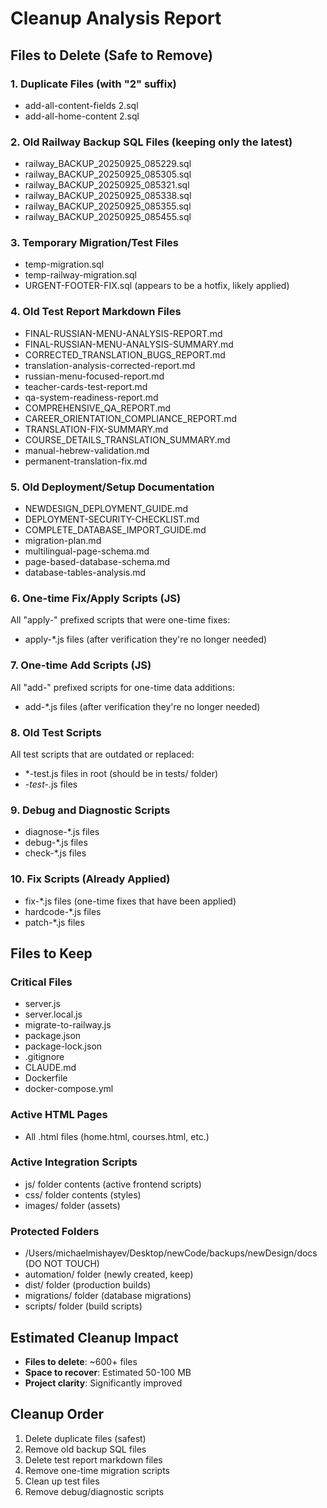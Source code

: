# Cleanup Analysis Report

## Files to Delete (Safe to Remove)

### 1. Duplicate Files (with "2" suffix)
- add-all-content-fields 2.sql
- add-all-home-content 2.sql

### 2. Old Railway Backup SQL Files (keeping only the latest)
- railway_BACKUP_20250925_085229.sql
- railway_BACKUP_20250925_085305.sql
- railway_BACKUP_20250925_085321.sql
- railway_BACKUP_20250925_085338.sql
- railway_BACKUP_20250925_085355.sql
- railway_BACKUP_20250925_085455.sql

### 3. Temporary Migration/Test Files
- temp-migration.sql
- temp-railway-migration.sql
- URGENT-FOOTER-FIX.sql (appears to be a hotfix, likely applied)

### 4. Old Test Report Markdown Files
- FINAL-RUSSIAN-MENU-ANALYSIS-REPORT.md
- FINAL-RUSSIAN-MENU-ANALYSIS-SUMMARY.md
- CORRECTED_TRANSLATION_BUGS_REPORT.md
- translation-analysis-corrected-report.md
- russian-menu-focused-report.md
- teacher-cards-test-report.md
- qa-system-readiness-report.md
- COMPREHENSIVE_QA_REPORT.md
- CAREER_ORIENTATION_COMPLIANCE_REPORT.md
- TRANSLATION-FIX-SUMMARY.md
- COURSE_DETAILS_TRANSLATION_SUMMARY.md
- manual-hebrew-validation.md
- permanent-translation-fix.md

### 5. Old Deployment/Setup Documentation
- NEWDESIGN_DEPLOYMENT_GUIDE.md
- DEPLOYMENT-SECURITY-CHECKLIST.md
- COMPLETE_DATABASE_IMPORT_GUIDE.md
- migration-plan.md
- multilingual-page-schema.md
- page-based-database-schema.md
- database-tables-analysis.md

### 6. One-time Fix/Apply Scripts (JS)
All "apply-" prefixed scripts that were one-time fixes:
- apply-*.js files (after verification they're no longer needed)

### 7. One-time Add Scripts (JS)
All "add-" prefixed scripts for one-time data additions:
- add-*.js files (after verification they're no longer needed)

### 8. Old Test Scripts
All test scripts that are outdated or replaced:
- *-test.js files in root (should be in tests/ folder)
- *-test-*.js files

### 9. Debug and Diagnostic Scripts
- diagnose-*.js files
- debug-*.js files
- check-*.js files

### 10. Fix Scripts (Already Applied)
- fix-*.js files (one-time fixes that have been applied)
- hardcode-*.js files
- patch-*.js files

## Files to Keep

### Critical Files
- server.js
- server.local.js
- migrate-to-railway.js
- package.json
- package-lock.json
- .gitignore
- CLAUDE.md
- Dockerfile
- docker-compose.yml

### Active HTML Pages
- All .html files (home.html, courses.html, etc.)

### Active Integration Scripts
- js/ folder contents (active frontend scripts)
- css/ folder contents (styles)
- images/ folder (assets)

### Protected Folders
- /Users/michaelmishayev/Desktop/newCode/backups/newDesign/docs (DO NOT TOUCH)
- automation/ folder (newly created, keep)
- dist/ folder (production builds)
- migrations/ folder (database migrations)
- scripts/ folder (build scripts)

## Estimated Cleanup Impact
- **Files to delete**: ~600+ files
- **Space to recover**: Estimated 50-100 MB
- **Project clarity**: Significantly improved

## Cleanup Order
1. Delete duplicate files (safest)
2. Remove old backup SQL files
3. Delete test report markdown files
4. Remove one-time migration scripts
5. Clean up test files
6. Remove debug/diagnostic scripts
